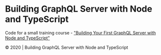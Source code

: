 # Building GraphQL Server with Node and TypeScript

Сode for a small training course - <a href="https://www.newline.co/" target="_blank">"Building Your First GraphQL Server with Node and TypeScript"</a>

© 2020 | Building GraphQL Server with Node and TypeScript
